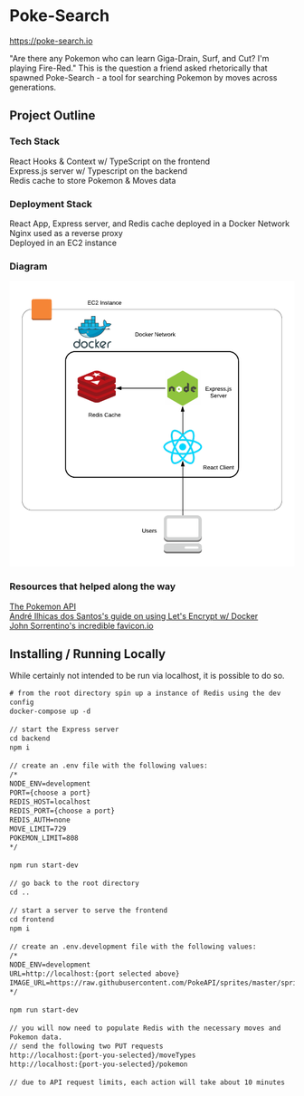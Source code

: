 # Poke-Search
https://poke-search.io

"Are there any Pokemon who can learn Giga-Drain, Surf, and Cut? I'm playing Fire-Red." This is the question a friend asked rhetorically that spawned Poke-Search - a tool for searching Pokemon by moves across generations.

## Project Outline

### Tech Stack
React Hooks & Context w/ TypeScript on the frontend  
Express.js server w/ Typescript on the backend  
Redis cache to store Pokemon & Moves data  

### Deployment Stack
React App, Express server, and Redis cache deployed in a Docker Network  
Nginx used as a reverse proxy  
Deployed in an EC2 instance  

### Diagram
![Alt text](/architecture.png?raw=true "Project Diagram")

### Resources that helped along the way
[The Pokemon API](https://pokeapi.co/)  
[André Ilhicas dos Santos's guide on using Let's Encrypt w/ Docker](https://ilhicas.com/2019/03/02/Nginx-Letsencrypt-Docker.html)  
[John Sorrentino's incredible favicon.io](https://favicon.io/)  

## Installing / Running Locally
While certainly not intended to be run via localhost, it is possible to do so.  
```
# from the root directory spin up a instance of Redis using the dev config
docker-compose up -d 

// start the Express server
cd backend
npm i

// create an .env file with the following values:
/*
NODE_ENV=development
PORT={choose a port}
REDIS_HOST=localhost
REDIS_PORT={choose a port}
REDIS_AUTH=none
MOVE_LIMIT=729
POKEMON_LIMIT=808
*/

npm run start-dev

// go back to the root directory
cd ..

// start a server to serve the frontend
cd frontend
npm i

// create an .env.development file with the following values:
/*
NODE_ENV=development
URL=http://localhost:{port selected above}
IMAGE_URL=https://raw.githubusercontent.com/PokeAPI/sprites/master/sprites/pokemon
*/

npm run start-dev

// you will now need to populate Redis with the necessary moves and Pokemon data.
// send the following two PUT requests
http://localhost:{port-you-selected}/moveTypes
http://localhost:{port-you-selected}/pokemon

// due to API request limits, each action will take about 10 minutes

```
